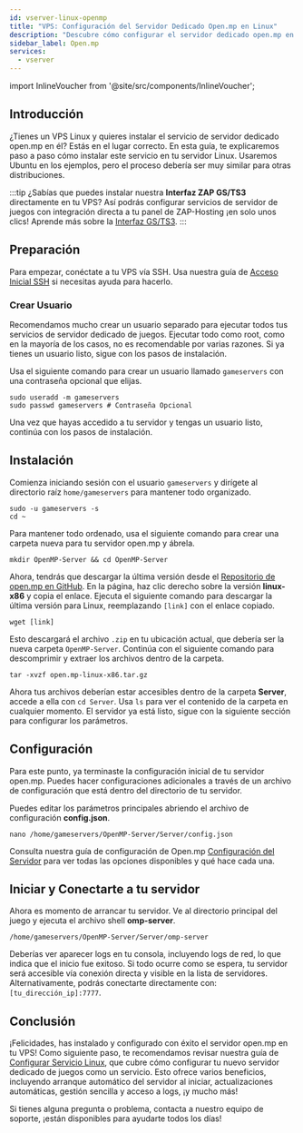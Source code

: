 ```yaml
---
id: vserver-linux-openmp
title: "VPS: Configuración del Servidor Dedicado Open.mp en Linux"
description: "Descubre cómo configurar el servidor dedicado open.mp en tu VPS Linux para un hosting y gestión de servidores de juegos sin complicaciones → Aprende más ahora"
sidebar_label: Open.mp
services:
  - vserver
---
```


import InlineVoucher from '@site/src/components/InlineVoucher';

## Introducción
¿Tienes un VPS Linux y quieres instalar el servicio de servidor dedicado open.mp en él? Estás en el lugar correcto. En esta guía, te explicaremos paso a paso cómo instalar este servicio en tu servidor Linux. Usaremos Ubuntu en los ejemplos, pero el proceso debería ser muy similar para otras distribuciones.

:::tip
¿Sabías que puedes instalar nuestra **Interfaz ZAP GS/TS3** directamente en tu VPS? Así podrás configurar servicios de servidor de juegos con integración directa a tu panel de ZAP-Hosting ¡en solo unos clics! Aprende más sobre la [Interfaz GS/TS3](vserver-linux-gs-interface.md).
:::

<InlineVoucher />

## Preparación

Para empezar, conéctate a tu VPS vía SSH. Usa nuestra guía de [Acceso Inicial SSH](vserver-linux-ssh.md) si necesitas ayuda para hacerlo.

### Crear Usuario

Recomendamos mucho crear un usuario separado para ejecutar todos tus servicios de servidor dedicado de juegos. Ejecutar todo como root, como en la mayoría de los casos, no es recomendable por varias razones. Si ya tienes un usuario listo, sigue con los pasos de instalación.

Usa el siguiente comando para crear un usuario llamado `gameservers` con una contraseña opcional que elijas.

```
sudo useradd -m gameservers
sudo passwd gameservers # Contraseña Opcional
```

Una vez que hayas accedido a tu servidor y tengas un usuario listo, continúa con los pasos de instalación.

## Instalación

Comienza iniciando sesión con el usuario `gameservers` y dirígete al directorio raíz `home/gameservers` para mantener todo organizado.
```
sudo -u gameservers -s
cd ~
```

Para mantener todo ordenado, usa el siguiente comando para crear una carpeta nueva para tu servidor open.mp y ábrela.
```
mkdir OpenMP-Server && cd OpenMP-Server
```

Ahora, tendrás que descargar la última versión desde el [Repositorio de open.mp en GitHub](https://github.com/openmultiplayer/open.mp/releases). En la página, haz clic derecho sobre la versión **linux-x86** y copia el enlace. Ejecuta el siguiente comando para descargar la última versión para Linux, reemplazando `[link]` con el enlace copiado.
```
wget [link]
```

Esto descargará el archivo `.zip` en tu ubicación actual, que debería ser la nueva carpeta `OpenMP-Server`. Continúa con el siguiente comando para descomprimir y extraer los archivos dentro de la carpeta.
```
tar -xvzf open.mp-linux-x86.tar.gz
```

Ahora tus archivos deberían estar accesibles dentro de la carpeta **Server**, accede a ella con `cd Server`. Usa `ls` para ver el contenido de la carpeta en cualquier momento. El servidor ya está listo, sigue con la siguiente sección para configurar los parámetros.

## Configuración

Para este punto, ya terminaste la configuración inicial de tu servidor open.mp. Puedes hacer configuraciones adicionales a través de un archivo de configuración que está dentro del directorio de tu servidor.

Puedes editar los parámetros principales abriendo el archivo de configuración **config.json**.
```
nano /home/gameservers/OpenMP-Server/Server/config.json
```

Consulta nuestra guía de configuración de Open.mp [Configuración del Servidor](openmp-configuration.md) para ver todas las opciones disponibles y qué hace cada una.

## Iniciar y Conectarte a tu servidor

Ahora es momento de arrancar tu servidor. Ve al directorio principal del juego y ejecuta el archivo shell **omp-server**.
```
/home/gameservers/OpenMP-Server/Server/omp-server
```

Deberías ver aparecer logs en tu consola, incluyendo logs de red, lo que indica que el inicio fue exitoso. Si todo ocurre como se espera, tu servidor será accesible vía conexión directa y visible en la lista de servidores. Alternativamente, podrás conectarte directamente con: `[tu_dirección_ip]:7777`.

## Conclusión

¡Felicidades, has instalado y configurado con éxito el servidor open.mp en tu VPS! Como siguiente paso, te recomendamos revisar nuestra guía de [Configurar Servicio Linux](vserver-linux-create-gameservice.md), que cubre cómo configurar tu nuevo servidor dedicado de juegos como un servicio. Esto ofrece varios beneficios, incluyendo arranque automático del servidor al iniciar, actualizaciones automáticas, gestión sencilla y acceso a logs, ¡y mucho más!

Si tienes alguna pregunta o problema, contacta a nuestro equipo de soporte, ¡están disponibles para ayudarte todos los días!

<InlineVoucher />